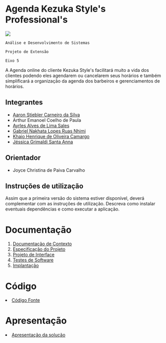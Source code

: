# Agenda Kezuka Style's Professional's

<img src="https://github.com/ICEI-PUC-Minas-PMV-ADS/pmv-ads-2024-1-e5-proj-empext-t6-kezuka-styles-agenda/assets/86859418/2bd7e3ee-de25-4840-8c1e-f81ad852d3d6"></img>

`Análise e Desenvolvimento de Sistemas`

`Projeto de Extensão`

`Eixo 5`

A Agenda online do cliente Kezuka Style's facilitará muito a vida dos clientes podendo eles agendarem ou cancelarem seus horários e também simplificará a organização da agenda dos barbeiros e gerenciamentos de horários.

## Integrantes

* [Aaron Stiebler Carneiro da Silva](https://github.com/euaaron)
* Arthur Emanoel Coelho de Paula
* [Ayrles Alves de Lima Sales](https://github.com/Ayrlesales)
* [Gabriel Nakhata Lopes Ruas Nhimi](https://github.com/gabrielnakhata)
* [Khaio Henrique de Oliveira Camargo](https://github.com/khaiocamargos)
* [Jéssica Grimaldi Santa Anna](https://github.com/jessicagrimaldi )

## Orientador

* Joyce Christina de Paiva Carvalho

## Instruções de utilização

Assim que a primeira versão do sistema estiver disponível, deverá complementar com as instruções de utilização. Descreva como instalar eventuais dependências e como executar a aplicação.

# Documentação

<ol>
<li><a href="docs/01-Documentação de Contexto.md"> Documentação de Contexto</a></li>
<li><a href="docs/02-Especificação do Projeto.md"> Especificação do Projeto</a></li>
<li><a href="docs/03-Projeto de Interface.md"> Projeto de Interface</a></li>
<li><a href="docs/04-Testes de Software.md"> Testes de Software</a></li>
<li><a href="docs/05-Implantação.md"> Implantação</a></li>
</ol>

# Código

<li><a href="src/README.md"> Código Fonte</a></li>

# Apresentação

<li><a href="presentation/README.md"> Apresentação da solução</a></li>
